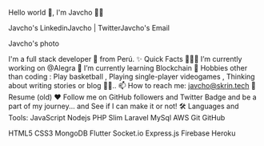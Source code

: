 Hello world 👋, I'm Javcho 👨‍💻

Javcho's LinkedinJavcho | TwitterJavcho's Email


Javcho's photo

I'm a full stack developer 🚀 from Perú.
✨ Quick Facts
👨🏽‍💻 I’m currently working on @Alegra
🌱 I’m currently learning Blockchain
🎿 Hobbies other than coding : Play basketball , Playing single-player videogames , Thinking about writing stories or blog 🤔🤖..
📫 How to reach me: javcho@skrin.tech
📝 Resume (old)
♥ Follow me on GitHub followers and Twitter Badge and be a part of my journey... and See if I can make it or not!
🛠️ Languages and Tools:
JavaScript Nodejs PHP Slim Laravel MySql AWS Git GitHub

HTML5 CSS3 MongoDB Flutter Socket.io Express.js Firebase Heroku
